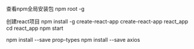 查看npm全局安装包
npm root -g

创建react项目
npm install -g create-react-app
create-react-app react_app
cd react_app
npm start

npm install --save prop-types
npm install --save axios
